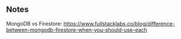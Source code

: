 ## Notes

MongoDB vs Firestore: https://www.fullstacklabs.co/blog/difference-between-mongodb-firestore-when-you-should-use-each